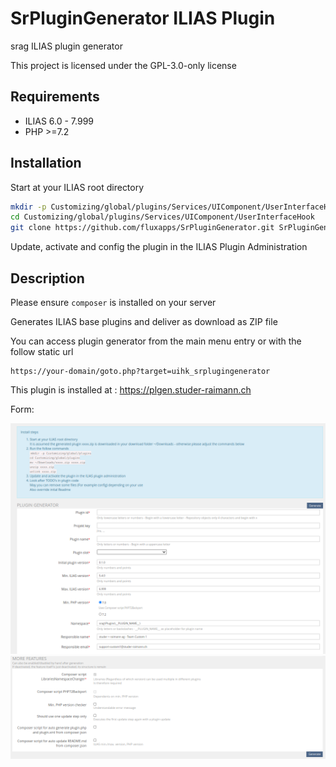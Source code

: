 # SrPluginGenerator ILIAS Plugin

srag ILIAS plugin generator

This project is licensed under the GPL-3.0-only license

## Requirements

* ILIAS 6.0 - 7.999
* PHP >=7.2

## Installation

Start at your ILIAS root directory

```bash
mkdir -p Customizing/global/plugins/Services/UIComponent/UserInterfaceHook
cd Customizing/global/plugins/Services/UIComponent/UserInterfaceHook
git clone https://github.com/fluxapps/SrPluginGenerator.git SrPluginGenerator
```

Update, activate and config the plugin in the ILIAS Plugin Administration

## Description

Please ensure `composer` is installed on your server

Generates ILIAS base plugins and deliver as download as ZIP file

You can access plugin generator from the main menu entry or with the follow static url

```
https://your-domain/goto.php?target=uihk_srplugingenerator
```

This plugin is installed at : https://plgen.studer-raimann.ch

Form:

![Form 1](./doc/images/form_1.png)
![Form 2](./doc/images/form_2.png)
